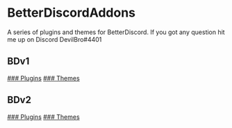 # BetterDiscordAddons
A series of plugins and themes for BetterDiscord. If you got any question hit me up on Discord DevilBro#4401

## BDv1
[### Plugins](https://github.com/mwittrien/BetterDiscordAddons/tree/master/Plugins/)
[### Themes](https://github.com/mwittrien/BetterDiscordAddons/tree/master/Themes/)

## BDv2
[### Plugins](https://github.com/mwittrien/BetterDiscordAddons/tree/master/PluginsV2/)
[### Themes](https://github.com/mwittrien/BetterDiscordAddons/tree/master/ThemesV2/)
